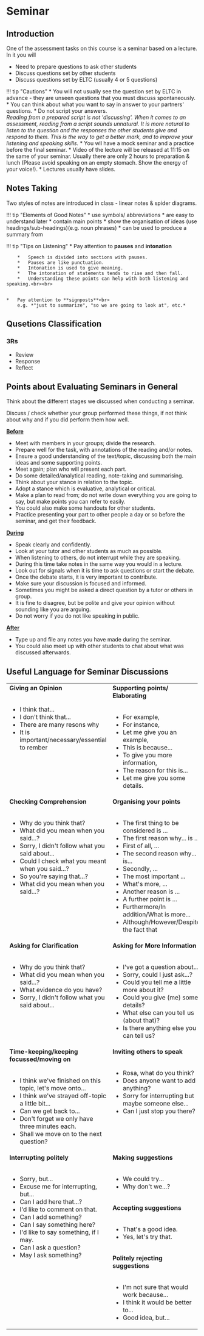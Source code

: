 # Seminar
## Introduction
One of the assessment tasks on this course is a seminar based on a lecture. In it you will

*   Need to prepare questions to ask other students
*   Discuss questions set by other students
*   Discuss questions set by ELTC (usually 4 or 5 questions)

!!! tip "Cautions"
    *   You will not usually see the question set by ELTC in advance - they are unseen questions that you must discuss spontaneously.
    *   You can think about what you want to say in answer to your partners' questions.
    *   Do not script your answers.<br>
        *Reading from a prepared script is not 'discussing'. When it comes to an assessment, reading from a script sounds unnatural. It is more natural to  listen to the question and the responses the other students give and respond to them. This is the way to get a better mark, and to improve your listening and speaking skills.*
    *   You wll have a mock seminar and a practice before the final seminar.
    *   Video of the lecture will be released at 11:15 on the same of your seminar. Usually there are only 2 hours to preparation & lunch (Please avoid speaking on an empty stomach. Show the energy of your voice!).
    *   Lectures usually have slides. 

## Notes Taking

Two styles of notes are introduced in class - linear notes & spider diagrams. 

!!! tip "Elements of Good Notes"
    *   use symbols/ abbreviations
    *   are easy to understand later
    *   contain main points
    *   show the organisation of ideas (use headings/sub-headings)(e.g. noun phrases)
    *   can be used to produce a summary from
 
!!! tip "Tips on Listening"
    *   Pay attention to **pauses** and **intonation**
    
        *   Speech is divided into sections with pauses.
        *   Pauses are like punctuation.
        *   Intonation is used to give meaning.
        *   The intonation of statements tends to rise and then fall.
        *   Understanding these points can help with both listening and speaking.<br><br>
    
    
    *   Pay attention to **signposts**<br>
        e.g. *"just to summarize", "so we are going to look at", etc.*
        
## Qusetions  Classification
### 3Rs
*   Review
*   Response
*   Reflect


## Points about Evaluating Seminars in General

Think about the different stages we discussed when conducting a seminar.

Discuss / check whether your group performed these things, if not think about why and if you did perform them how well. 

<u>**Before**</u>

*   Meet with members in your groups; divide the research.
*   Prepare well for the task, with annotations of the reading and/or notes.
*   Ensure a good understanding of the text/topic, discussing both the main ideas and some supporting points.
*   Meet again; plan who will present each part.
*   Do some detailed/analytical reading, note-taking and summarising.
*   Think about your stance in relation to the topic.
*   Adopt a stance which is evaluative, analytical or critical.
*   Make a plan to read from; do not write down everything you are going to say, but make points you can refer to easily.
*   You could also make some handouts for other students.
*   Practice presenting your part to other people a day or so before the seminar, and get their feedback.
 
<u>**During**</u>

*   Speak clearly and confidently.
*   Look at your tutor and other students as much as possible.
*   When listening to others, do not interrupt while they are speaking.
*   During this time take notes in the same way you would in a lecture.
*   Look out for signals when it is time to ask questions or start the debate.
*   Once the debate starts, it is very important to contribute.
*   Make sure your discussion is focused and informed.
*   Sometimes you might be asked a direct question by a tutor or others in group.
*   It is fine to disagree, but be polite and give your opinion without sounding like you are arguing.
*   Do not worry if you do not like speaking in public.

<u>**After**</u>

*   Type up and file any notes you have made during the seminar.
*   You could also meet up with other students to chat about what was discussed afterwards.

## Useful Language for Seminar Discussions

 <table width="100%">
    <tr>
        <td valign="top" width="50%">
            <b>Giving an Opinion</b><br><br>
            <ul>
                <li>I think that...</li>
                <li>I don't think that...</li>
                <li>There are many resons why</li>
                <li>It is important/necessary/essential to rember</li>
            </ul>
        </td>
        <td valign="top" width="50%">
            <b>Supporting points/ Elaborating</b><br><br>
            <ul>
                <li>For example,</li>
                <li>For instance,</li>
                <li>Let me give you an example,</li>
                <li>This is because...</li>
                <li>To give you more information,</li>
                <li>The reason for this is...</li>
                <li>Let me give you some details.</li>
            </ul>
        </td>
    </tr>
    <tr>
        <td valign="top" width="50%">
            <b>Checking Comprehension</b><br><br>
            <ul>
                <li>Why do you think that?</li>
                <li>What did you mean when you said...?</li>
                <li>Sorry, I didn't follow what you said about...</li>
                <li>Could I check what you meant when you said...?</li>
                <li>So you're saying that...?</li>
                <li>What did you mean when you said...?</li>
            </ul>
        </td>
        <td valign="top" width="50%">
            <b>Organising your points</b><br><br>
            <ul>
                <li>The first thing to be considered is ...</li>
                <li>The first reason why... is ...</li>
                <li>First of all, ...</li>
                <li>The second reason why... is...</li>
                <li>Secondly, ...</li>
                <li>The most important ...</li>
                <li>What's more, ...</li>
                <li>Another reason is ...</li>
                <li>A further point is ...</li>
                <li>Furthermore/In addition/What is more...</li>
                <li>Although/However/Despite the fact that</li>
            </ul>
        </td>
    </tr>
    <tr>
        <td valign="top" width="50%">
            <b>Asking for Clarification</b><br><br>
            <ul>
                <li>Why do you think that?</li>
                <li>What did you mean when you said...?</li>
                <li>What evidence do you have?</li>
                <li>Sorry, I didn't follow what you said about...</li>
            </ul>
        </td>
        <td valign="top" width="50%">
            <b>Asking for More Information</b><br><br>
            <ul>
                <li>I've got a question about...</li>
                <li>Sorry, could I just ask...?</li>
                <li>Could you tell me a little more about it?</li>
                <li>Could you give (me) some details?</li>
                <li>What else can you tell us (about that)?</li>
                <li>Is there anything else you can tell us?</li>
            </ul>
        </td>
    </tr>
    <tr>
        <td valign="top" width="50%">
            <b>Time-keeping/keeping focussed/moving on</b><br><br>
            <ul>
                <li>I think we've finished on this topic, let's move onto...</li>
                <li>I think we've strayed off-topic a little bit...</li>
                <li>Can we get back to...</li>
                <li>Don't forget we only have three minutes each.</li>
                <li>Shall we move on to the next question?</li>
            </ul>
        </td>
        <td valign="top" width="50%">
            <b>Inviting others to speak</b><br><br>
            <ul>
                <li>Rosa, what do you think?</li>
                <li>Does anyone want to add anything?</li>
                <li>Sorry for interrupting but maybe someone else...</li>
                <li>Can I just stop you there?</li> 
            </ul>
        </td>
    </tr>
    <tr>
        <td valign="top" width="50%">
            <b>Interrupting politely</b><br><br>
            <ul>
                <li>Sorry, but...</li>
                <li>Excuse me for interrupting, but...</li>
                <li>Can I add here that...?</li>
                <li>I'd like to comment on that.</li>
                <li>Can I add something?</li>
                <li>Can I say something here?</li>
                <li>I'd like to say something, if I may.</li>
                <li>Can I ask a question?</li>
                <li>May I ask something?</li>
            </ul>
        </td>
        <td valign="top" width="50%">
            <b>Making suggestions</b><br><br>
            <ul>
                <li>We could try...</li>
                <li>Why don't we...?</li>
            </ul><br>
            <b>Accepting suggestions</b><br><br>
            <ul>
                <li>That's a good idea.</li>
                <li>Yes, let's try that.</li>
            </ul><br>
            <b>Politely rejecting suggestions</b><br><br>
            <ul>
                <li>I'm not sure that would work because...</li>
                <li>I think it would be better to...</li>
                <li>Good idea, but...</li>
            </ul>
        </td>
    </tr>
 </table>